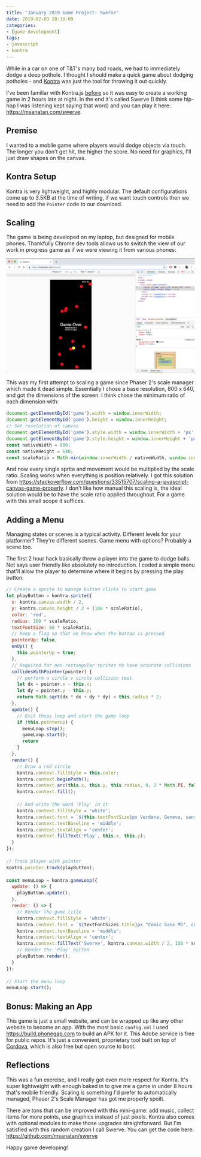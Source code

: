 ```yaml
---
title: "January 2019 Game Project: Swerve"
date: 2019-02-03 20:30:00
categories:
- [game development]
tags:
- javascript
- kontra
---
```


While in a car on one of T&T's many bad roads, we had to immediately dodge a deep pothole. I thought I should make a quick game about dodging potholes \- and <a href="https://straker.github.io/kontra/" target="_blank" rel="nofollow noopener noreferrer">Kontra</a> was just the tool for throwing it out quickly.

I've been familiar with Kontra.js [before](/blog/2018/08/31/micro-games-with-kontrajs) so it was easy to create a working game in 2 hours late at night. In the end it's called Swerve \(I think some hip-hop I was listening kept saying that word\) and you can play it here: <https://msanatan.com/swerve>.

## Premise

I wanted to a mobile game where players would dodge objects via touch. The longer you don't get hit, the higher the score. No need for graphics, I'll just draw shapes on the canvas.

## Kontra Setup

Kontra is very lightweight, and highly modular. The default configurations come up to 3.5KB at the time of writing, if we want touch controls then we need to add the `Pointer` code to our download.

## Scaling

The game is being developed on my laptop, but designed for mobile phones. Thankfully Chrome dev tools allows us to switch the view of our work in progress game as if we were viewing it from various phones:

![Swerve in Chrome Dev Tools](./swerve-chrome-dev-tools.png)

This was my first attempt to scaling a game since Phaser 2's scale manager which made it dead simple. Essentially I chose a base resolution, 800 x 640, and got the dimensions of the screen. I think chose the minimum ratio of each dimension with:

```javascript
document.getElementById('game').width = window.innerWidth;
document.getElementById('game').height = window.innerHeight;
// Set resolution of canvas
document.getElementById('game').style.width = window.innerWidth + 'px';
document.getElementById('game').style.height = window.innerHeight + 'px';
const nativeWidth = 800;
const nativeHeight = 640;
const scaleRatio = Math.min(window.innerWidth / nativeWidth, window.innerHeight / nativeHeight);
```

And now every single sprite and movement would be multiplied by the scale ratio. Scaling works when everything is position relatively. I got this solution from <a href="https://stackoverflow.com/questions/33515707/scaling-a-javascript-canvas-game-properly" target="_blank" rel="nofollow noopener noreferrer">https://stackoverflow.com/questions/33515707/scaling-a-javascript-canvas-game-properly</a>. I don't like how manual this scaling is, the ideal solution would be to have the scale ratio applied throughout. For a game with this small scope it suffices.

## Adding a Menu

Managing states or scenes is a typical activity. Different levels for your platformer? They're different scenes. Game menu with options? Probably a scene too.

The first 2 hour hack basically threw a player into the game to dodge balls. Not says user friendly like absolutely no introduction. I coded a simple menu that'll allow the player to determine where it begins by pressing the play button:

```javascript
// Create a sprite to manage button clicks to start game
let playButton = kontra.sprite({
  x: kontra.canvas.width / 2,
  y: kontra.canvas.height / 2 + (100 * scaleRatio),
  color: 'red',
  radius: 100 * scaleRatio,
  textFontSize: 80 * scaleRatio,
  // Keep a flag so that we know when the button is pressed
  pointerUp: false,
  onUp() {
    this.pointerUp = true;
  },
  // Required for non-rectangular sprites to have accurate collisions
  collidesWithPointer(pointer) {
    // perform a circle v circle collision test
    let dx = pointer.x - this.x;
    let dy = pointer.y - this.y;
    return Math.sqrt(dx * dx + dy * dy) < this.radius * 2;
  },
  update() {
    // Exit thsos loop and start the game loop
    if (this.pointerUp) {
      menuLoop.stop();
      gameLoop.start();
      return
    }
  },
  render() {
    // Draw a red circle
    kontra.context.fillStyle = this.color;
    kontra.context.beginPath();
    kontra.context.arc(this.x, this.y, this.radius, 0, 2 * Math.PI, false);
    kontra.context.fill();

    // And write the word 'Play' in it
    kontra.context.fillStyle = 'white';
    kontra.context.font = `${this.textFontSize}px Verdana, Geneva, sans-serif`;
    kontra.context.textBaseline = 'middle';
    kontra.context.textAlign = 'center';
    kontra.context.fillText('Play', this.x, this.y);
  }
});

// Track player with pointer
kontra.pointer.track(playButton);

const menuLoop = kontra.gameLoop({
  update: () => {
    playButton.update();
  },
  render: () => {
    // Render the game title
    kontra.context.fillStyle = 'white';
    kontra.context.font = `${textFontSizes.title}px "Comic Sans MS", cursive, sans-serif`;
    kontra.context.textBaseline = 'middle';
    kontra.context.textAlign = 'center';
    kontra.context.fillText('Swerve', kontra.canvas.width / 2, 150 * scaleRatio);
    // Render the 'Play' button
    playButton.render();
  }
});

// Start the menu loop
menuLoop.start();
```

## Bonus: Making an App

This game is just a small website, and can be wrapped up like any other website to become an app. With the most basic `config.xml` I used <a href="https://build.phonegap.com" target="_blank" rel="nofollow noopener noreferrer">https://build.phonegap.com</a> to build an APK for it. This Adobe service is free for public repos. It's just a convenient, proprietary tool built on top of <a href="https://cordova.apache.org" target="_blank" rel="nofollow noopener noreferrer">Cordova</a>, which is also free but open source to boot.

## Reflections

This was a fun exercise, and I really got even more respect for Kontra. It's super lightweight with enough baked in to give me a game in under 8 hours that's mobile friendly. Scaling is something I'd prefer to automatically managed, Phaser 2's Scale Manager has got me properly spoilt.

There are tons that can be improved with this mini-game: add music, collect items for more points, use graphics instead of just pixels. Kontra also comes with optional modules to make those upgrades straightforward. But I'm satisfied with this random creation I call Swerve. You can get the code here: <a href="https://github.com/msanatan/swerve" target="_blank" rel="nofollow noopener noreferrer">https://github.com/msanatan/swerve</a>

Happy game developing!
